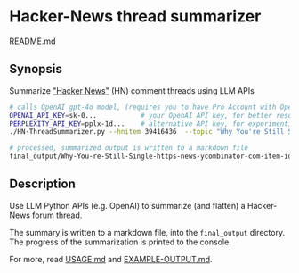 <!-- markdownlint-disable MD001 -->
# Hacker-News thread summarizer

README.md

## Synopsis

Summarize ["Hacker News"](https://news.ycombinator.com/) (HN) comment threads using LLM APIs

```bash
# calls OpenAI gpt-4o model, (requires you to have Pro Account with OpenAI)
OPENAI_API_KEY=sk-0...           # your OpenAI API key, for better results
PERPLEXITY_API_KEY=pplx-1d...    # alternative API key, for experimenting
./HN-ThreadSummarizer.py --hnitem 39416436  --topic "Why You're Still Single" 

# processed, summarized output is written to a markdown file
final_output/Why-You-re-Still-Single-https-news-ycombinator-com-item-id-39416436-gpt-4o.md
```

## Description

Use LLM Python APIs (e.g. OpenAI) to summarize (and flatten) a Hacker-News forum thread.

The summary is written to a markdown file, into the `final_output` directory. The progress of the summarization is printed to the console.

For more, read [USAGE.md](USAGE.md) and [EXAMPLE-OUTPUT.md](EXAMPLE-OUTPUT.md).
